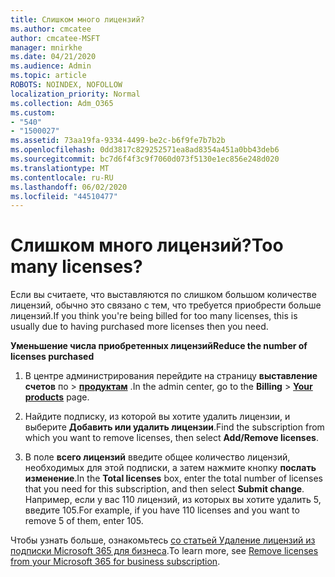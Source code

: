 ```yaml
---
title: Слишком много лицензий?
ms.author: cmcatee
author: cmcatee-MSFT
manager: mnirkhe
ms.date: 04/21/2020
ms.audience: Admin
ms.topic: article
ROBOTS: NOINDEX, NOFOLLOW
localization_priority: Normal
ms.collection: Adm_O365
ms.custom:
- "540"
- "1500027"
ms.assetid: 73aa19fa-9334-4499-be2c-b6f9fe7b7b2b
ms.openlocfilehash: 0dd3817c829252571ea8ad8354a451a0bb43deb6
ms.sourcegitcommit: bc7d6f4f3c9f7060d073f5130e1ec856e248d020
ms.translationtype: MT
ms.contentlocale: ru-RU
ms.lasthandoff: 06/02/2020
ms.locfileid: "44510477"
---
```

# <a name="too-many-licenses"></a><span data-ttu-id="2ff8f-102">Слишком много лицензий?</span><span class="sxs-lookup"><span data-stu-id="2ff8f-102">Too many licenses?</span></span>

<span data-ttu-id="2ff8f-103">Если вы считаете, что выставляются по слишком большом количестве лицензий, обычно это связано с тем, что требуется приобрести больше лицензий.</span><span class="sxs-lookup"><span data-stu-id="2ff8f-103">If you think you're being billed for too many licenses, this is usually due to having purchased more licenses then you need.</span></span>
  
<span data-ttu-id="2ff8f-104">**Уменьшение числа приобретенных лицензий**</span><span class="sxs-lookup"><span data-stu-id="2ff8f-104">**Reduce the number of licenses purchased**</span></span>
  
1. <span data-ttu-id="2ff8f-105">В центре администрирования перейдите на страницу **выставление счетов** по \> **[продуктам](https://go.microsoft.com/fwlink/p/?linkid=842054)** .</span><span class="sxs-lookup"><span data-stu-id="2ff8f-105">In the admin center, go to the **Billing** \> **[Your products](https://go.microsoft.com/fwlink/p/?linkid=842054)** page.</span></span>

2. <span data-ttu-id="2ff8f-106">Найдите подписку, из которой вы хотите удалить лицензии, и выберите **Добавить или удалить лицензии**.</span><span class="sxs-lookup"><span data-stu-id="2ff8f-106">Find the subscription from which you want to remove licenses, then select **Add/Remove licenses**.</span></span>

3. <span data-ttu-id="2ff8f-107">В поле **всего лицензий** введите общее количество лицензий, необходимых для этой подписки, а затем нажмите кнопку **послать изменение**.</span><span class="sxs-lookup"><span data-stu-id="2ff8f-107">In the **Total licenses** box, enter the total number of licenses that you need for this subscription, and then select **Submit change**.</span></span> <span data-ttu-id="2ff8f-108">Например, если у вас 110 лицензий, из которых вы хотите удалить 5, введите 105.</span><span class="sxs-lookup"><span data-stu-id="2ff8f-108">For example, if you have 110 licenses and you want to remove 5 of them, enter 105.</span></span>

<span data-ttu-id="2ff8f-109">Чтобы узнать больше, ознакомьтесь [со статьей Удаление лицензий из подписки Microsoft 365 для бизнеса](https://docs.microsoft.com/microsoft-365/commerce/licenses/buy-licenses).</span><span class="sxs-lookup"><span data-stu-id="2ff8f-109">To learn more, see [Remove licenses from your Microsoft 365 for business subscription](https://docs.microsoft.com/microsoft-365/commerce/licenses/buy-licenses).</span></span>